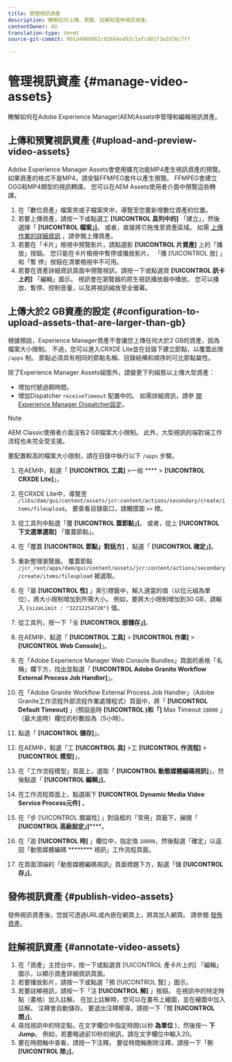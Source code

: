 ```yaml
---
title: 管理視訊資產
description: 瞭解如何上傳、預覽、註解和發佈視訊資產。
contentOwner: AG
translation-type: tm+mt
source-git-commit: 991d4900862c92684ed92c1afc081f3e2d76c7ff

---
```



# 管理視訊資產 {#manage-video-assets}

瞭解如何在Adobe Experience Manager(AEM)Assets中管理和編輯視訊資產。 <!-- Also, if you are licensed to use Dynamic Media, see the [Dynamic Media video documentation](/help/assets/dynamic-media/video.md). -->

## 上傳和預覽視訊資產 {#upload-and-preview-video-assets}

Adobe Experience Manager Assets會使用擴充功能MP4產生視訊資產的預覽。 如果資產的格式不是MP4，請安裝FFMPEG套件以產生預覽。 FFMPEG會建立OGG和MP4類型的視訊轉譯。 您可以在AEM Assets使用者介面中預覽這些轉譯。

1. 在「數位資產」檔案夾或子檔案夾中，導覽至您要新增數位資產的位置。
1. 若要上傳資產，請按一下或點選工 **[!UICONTROL 具列中的]** 「建立」，然後選擇「 **[!UICONTROL 檔案」]**。 或者，直接將它拖曳至資產區域。 如需 [上傳作業的詳細資訊](manage-digital-assets.md#uploading-assets) ，請參閱上傳資產。
1. 若要在「卡片」檢視中預覽影片，請點選影 **[!UICONTROL 片資產]** 上的「播放」按鈕。 您只能在卡片檢視中暫停或播放影片。 「播 [!UICONTROL 放] 」和「暫  停」按鈕在清單檢視中不可用。
1. 若要在資產詳細資訊頁面中預覽視訊，請按一下或點選資 **[!UICONTROL 訊卡上的]** 「編輯」圖示。 視訊會在瀏覽器的原生視訊播放器中播放。 您可以播放、暫停、控制音量，以及將視訊縮放至全螢幕。

## 上傳大於2 GB資產的設定 {#configuration-to-upload-assets-that-are-larger-than-gb}

根據預設，Experience Manager資產不會讓您上傳任何大於2 GB的資產，因為檔案大小限制。 不過，您可以進入CRXDE Lite並在目錄下建立節點，以覆蓋此限 `/apps` 制。 節點必須具有相同的節點名稱、目錄結構和順序的可比節點屬性。

除了Experience Manager Assets組態外，請變更下列組態以上傳大型資產：

* 增加代號過期時間。 <!-- See [!UICONTROL Adobe Granite CSRF Servlet] in Web Console at `https://[aem_server]:[port]/system/console/configMgr`. For more information, see [CSRF protection](/help/sites-developing/csrf-protection.md). -->
* 增加Dispatcher `receiveTimeout` 配置中的。 如需詳細資訊，請參 [閱Experience Manager Dispatcher設定](https://docs.adobe.com/content/help/en/experience-manager-dispatcher/using/configuring/dispatcher-configuration.html#renders-options)。

>[!NOTE]
>
>AEM Classic使用者介面沒有2 GB檔案大小限制。 此外，大型視訊的端對端工作流程也未完全受支援。

要配置較高的檔案大小限制，請在目錄中執行以下 `/apps` 步驟。

1. 在AEM中，點選「 **[!UICONTROL 工具]** >一般 **** > **[!UICONTROL CRXDE Lite]**」。
1. 在CRXDE Lite中，導覽至 `/libs/dam/gui/content/assets/jcr:content/actions/secondary/create/items/fileupload`。 要查看目錄窗口，請觸摸圖 `>>` 標。
1. 從工具列中點選「覆 **[!UICONTROL 蓋節點」]**。 或者，從上 **[!UICONTROL 下文選單選取]** 「覆蓋節點」。
1. 在「覆蓋 **[!UICONTROL 節點」對話方]** ，點選「 **[!UICONTROL 確定」]**。
1. 重新整理瀏覽器。 覆蓋節點 `/jcr_root/apps/dam/gui/content/assets/jcr:content/actions/secondary/create/items/fileupload` 被選取。
1. 在「屬 **[!UICONTROL 性]** 」索引標籤中，輸入適當的值（以位元組為單位），將大小限制增加到所需大小。 例如，要將大小限制增加到30 GB，請輸入 `{sizeLimit : "32212254720"}` 值。

1. 從工具列，按一下「全 **[!UICONTROL 部儲存」]**。
1. 在AEM中，點選「 **[!UICONTROL 工具]** > **[!UICONTROL 作業]** > **[!UICONTROL Web Console]**」。
1. 在「Adobe Experience Manager Web Console Bundles」頁面的表格「名稱」欄下方，找出並點選「 **[!UICONTROL Adobe Granite Workflow External Process Job Handler]**」。
1. 在「Adobe Granite Workflow External Process Job Handler」（Adobe Granite工作流程外部流程作業處理程式）頁面中，將「 **[!UICONTROL Default Timeout]** 」(預設逾時 **[!UICONTROL )和「]** Max Timeout `18000` 」（最大逾時）欄位的秒數設為（5小時）。
1. 點選「 **[!UICONTROL 儲存]**」。
1. 在AEM中，點選「工 **[!UICONTROL 具]** >工 **[!UICONTROL 作流程]** > **[!UICONTROL 模型]**」。
1. 在「工作流程模型」頁面上，選取「 **[!UICONTROL 動態媒體編碼視訊]**」，然後點選「 **[!UICONTROL 編輯」]**。
1. 在工作流程頁面上，點選兩下 **[!UICONTROL Dynamic Media Video Service Process元件]** 。
1. 在「步 [!UICONTROL 驟屬性] 」對話框的「常用」頁籤下，展開「 **[!UICONTROL 高級設定」]******。
1. 在「逾 **[!UICONTROL 時]** 」欄位中，指定值 `18000`，然後點選「確定」以返回「動態媒體編碼 ******** 視訊」工作流程頁面。
1. 在頁面頂端的「動態媒體編碼視訊」頁面標題下方，點選「儲 **[!UICONTROL 存」]**。

## 發佈視訊資產 {#publish-video-assets}

發佈視訊資產後，您就可透過URL或內嵌在網頁上，將其加入網頁。 請參閱 [發佈資產](/help/assets/dynamic-media/publishing-dynamicmedia-assets.md)。

## 註解視訊資產 {#annotate-video-assets}

1. 在「資產」主控台中，按一下或點選資 [!UICONTROL 產卡片上的] 「編輯」圖示，以顯示資產詳細資訊頁面。
1. 若要播放影片，請按一下或點選「預 [!UICONTROL 覽] 」圖示。
1. 若要註解視訊，請按一下「注 **[!UICONTROL 解]** 」按鈕。 在視訊中的特定時點（畫格）加入註解。 在加上註解時，您可以在畫布上繪圖，並在繪圖中加入註解。 注釋會自動儲存。 要退出注釋嚮導，請按一下「關 **[!UICONTROL 閉」]**。
1. 尋找視訊中的特定點，在文字欄位中指定時間(以秒 **為單位** )，然後按一 **下Jump**。 例如，若要略過前10秒的視訊，請在文字欄位中輸入20。
1. 要在時間軸中查看，請按一下注釋。 要從時間軸刪除注釋，請按一下「刪 **[!UICONTROL 除」]**。
